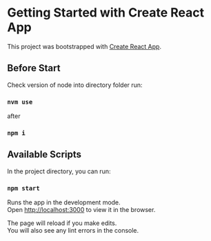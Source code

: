# Getting Started with Create React App

This project was bootstrapped with [Create React App](https://github.com/facebook/create-react-app).

## Before Start

Check version of node into directory folder run:

### `nvm use`

after

### `npm i`
## Available Scripts

In the project directory, you can run:

### `npm start`

Runs the app in the development mode.\
Open [http://localhost:3000](http://localhost:3000) to view it in the browser.

The page will reload if you make edits.\
You will also see any lint errors in the console.
